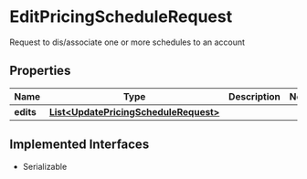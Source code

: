 

# EditPricingScheduleRequest

Request to dis/associate one or more schedules to an account

## Properties

| Name | Type | Description | Notes |
|------------ | ------------- | ------------- | -------------|
|**edits** | [**List&lt;UpdatePricingScheduleRequest&gt;**](UpdatePricingScheduleRequest.md) |  |  |


## Implemented Interfaces

* Serializable


